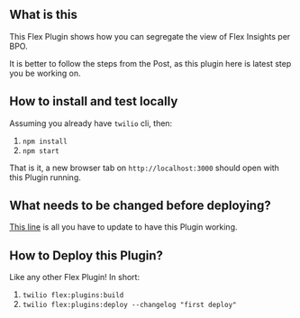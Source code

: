## What is this

This Flex Plugin shows how you can segregate the view of Flex Insights per BPO.

It is better to follow the steps from the Post, as this plugin here is latest step you be working on.

## How to install and test locally

Assuming you already have `twilio` cli, then:

1. `npm install`
2. `npm start`

That is it, a new browser tab on `http://localhost:3000` should open with this Plugin running.

## What needs to be changed before deploying?

[This line](https://github.com/bruno222/twilio-flex-insights-per-bpo/blob/main/src/FlexInsightsPerBpoPlugin.tsx#L18) is all you have to update to have this Plugin working.

## How to Deploy this Plugin?

Like any other Flex Plugin! In short:

1. `twilio flex:plugins:build`
2. `twilio flex:plugins:deploy --changelog "first deploy"`
